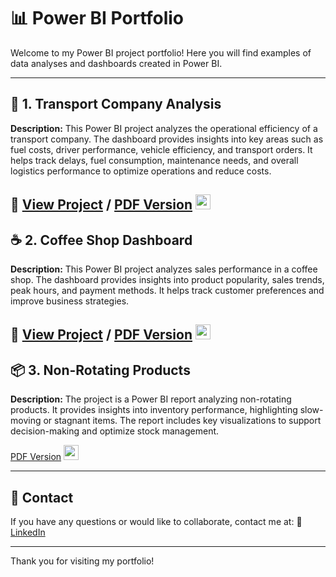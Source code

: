 # 📊 Power BI Portfolio

Welcome to my Power BI project portfolio! Here you will find examples of data analyses and dashboards created in Power BI. 

---

## 🚛 1. Transport Company Analysis
**Description:** 
This Power BI project analyzes the operational efficiency of a transport company. The dashboard provides insights into key areas such as fuel costs, driver performance, vehicle efficiency, and transport orders. It helps track delays, fuel consumption, maintenance needs, and overall logistics performance to optimize operations and reduce costs.

🔗 [View Project](https://app.powerbi.com/reportEmbed?reportId=dd3f7e48-a3c8-447a-9db4-a3ee8b0f0b64&autoAuth=true&ctid=09431c8d-51e9-4f0e-a6d1-45c91b46b4d1) /
[PDF Version](https://we.tl/t-gNShAE3MBd) <a href="URL_DO_TWOJEGO_PLIKU.pdf">
  <img src="https://upload.wikimedia.org/wikipedia/commons/8/87/PDF_file_icon.svg" width="24" height="24">
</a>
---

## ☕ 2. Coffee Shop Dashboard
**Description:** 
This Power BI project analyzes sales performance in a coffee shop. The dashboard provides insights into product popularity, sales trends, peak hours, and payment methods. It helps track customer preferences and improve business strategies.


🔗 [View Project](https://app.powerbi.com/reportEmbed?reportId=cd8ff96a-f42d-4cfd-9f94-628c948b6740&autoAuth=true&ctid=09431c8d-51e9-4f0e-a6d1-45c91b46b4d1) /
[PDF Version](https://we.tl/t-pQKIRVCH6p) <a href="URL_DO_TWOJEGO_PLIKU.pdf">
  <img src="https://upload.wikimedia.org/wikipedia/commons/8/87/PDF_file_icon.svg" width="24" height="24">
</a>
---

## 📦 3. Non-Rotating Products
**Description:** 
The project is a Power BI report analyzing non-rotating products. It provides insights into inventory performance, highlighting slow-moving or stagnant items. The report includes key visualizations to support decision-making and optimize stock management.

 [PDF Version](https://we.tl/t-xH38b8CwuV) <a href="URL_DO_TWOJEGO_PLIKU.pdf">
  <img src="https://upload.wikimedia.org/wikipedia/commons/8/87/PDF_file_icon.svg" width="24" height="24">
</a>


---


## 📧 Contact
If you have any questions or would like to collaborate, contact me at:
🔗 [LinkedIn](https://www.linkedin.com/in/jakub-gazdowicz-a24367183/)

---

Thank you for visiting my portfolio!

